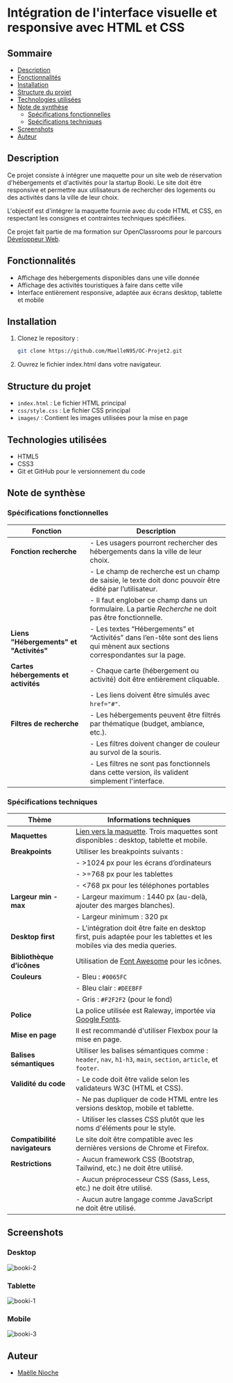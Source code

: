 # Intégration de l'interface visuelle et responsive avec HTML et CSS

## Sommaire

* [Description](#description)
* [Fonctionnalités](#fonctionnalités)
* [Installation](#installation)
* [Structure du projet](#structure-du-projet)
* [Technologies utilisées](#technologies-utilisées)
* [Note de synthèse](#note-de-synthèse)
  * [Spécifications fonctionnelles](#spécifications-fonctionnelles)
  * [Spécifications techniques](#spécifications-techniques)
* [Screenshots](#screenshots)
* [Auteur](#auteur)

## Description

Ce projet consiste à intégrer une maquette pour un site web de réservation d'hébergements et d'activités pour la startup Booki. Le site doit être responsive et permettre aux utilisateurs de rechercher des logements ou des activités dans la ville de leur choix.

L'objectif est d'intégrer la maquette fournie avec du code HTML et CSS, en respectant les consignes et contraintes techniques spécifiées. 

Ce projet fait partie de ma formation sur OpenClassrooms pour le parcours [Développeur Web](https://openclassrooms.com/fr/paths/899-developpeur-web).

## Fonctionnalités

- Affichage des hébergements disponibles dans une ville donnée
- Affichage des activités touristiques à faire dans cette ville
- Interface entièrement responsive, adaptée aux écrans desktop, tablette et mobile

## Installation
1. Clonez le repository :
   ```bash
   git clone https://github.com/MaelleN95/OC-Projet2.git
2. Ouvrez le fichier index.html dans votre navigateur.

## Structure du projet
- `index.html` : Le fichier HTML principal
- `css/style.css` : Le fichier CSS principal
- `images/` : Contient les images utilisées pour la mise en page

## Technologies utilisées
- HTML5
- CSS3
- Git et GitHub pour le versionnement du code

## Note de synthèse

### Spécifications fonctionnelles

| Fonction                      | Description                                                                                                                 |
|-------------------------------|-----------------------------------------------------------------------------------------------------------------------------|
| **Fonction recherche**         | - Les usagers pourront rechercher des hébergements dans la ville de leur choix.                                             |
|                               | - Le champ de recherche est un champ de saisie, le texte doit donc pouvoir être édité par l’utilisateur.                     |
|                               | - Il faut englober ce champ dans un formulaire. La partie *Recherche* ne doit pas être fonctionnelle.                           |
| **Liens "Hébergements" et "Activités"** | - Les textes “Hébergements” et “Activités” dans l’en-tête sont des liens qui mènent aux sections correspondantes sur la page.    |
| **Cartes hébergements et activités** | - Chaque carte (hébergement ou activité) doit être entièrement cliquable.                                                 |
|                               | - Les liens doivent être simulés avec `href="#"`.                                                                            |
| **Filtres de recherche**       | - Les hébergements peuvent être filtrés par thématique (budget, ambiance, etc.).                                             |
|                               | - Les filtres doivent changer de couleur au survol de la souris.                                                             |
|                               | - Les filtres ne sont pas fonctionnels dans cette version, ils valident simplement l'interface.                              |

### Spécifications techniques

| Thème                          | Informations techniques                                                                                                     |
|---------------------------------|-----------------------------------------------------------------------------------------------------------------------------|
| **Maquettes**                   | [Lien vers la maquette](https://www.figma.com/design/r9YJyUkpVdrxzBBKGH7reY/Maquettes-Booki-(desktop%2C-mobile%2C-tablette)). Trois maquettes sont disponibles : desktop, tablette et mobile.                                                   |
| **Breakpoints**                 | Utiliser les breakpoints suivants :                                                                                         |
|                                 | - >1024 px pour les écrans d’ordinateurs                                                                                     |
|                                 | - >=768 px pour les tablettes                                                                                                |
|                                 | - <768 px pour les téléphones portables                                                                                      |
| **Largeur min - max**           | - Largeur maximum : 1440 px (au-delà, ajouter des marges blanches).                                                          |
|                                 | - Largeur minimum : 320 px                                                                                                  |
| **Desktop first**               | - L'intégration doit être faite en desktop first, puis adaptée pour les tablettes et les mobiles via des media queries.      |
| **Bibliothèque d’icônes**       | Utilisation de [Font Awesome](https://docs.fontawesome.com/web/setup/get-started) pour les icônes.                                                                                 |
| **Couleurs**                    | - Bleu : `#0065FC`                                                                                                          |
|                                 | - Bleu clair : `#DEEBFF`                                                                                                    |
|                                 | - Gris : `#F2F2F2` (pour le fond)                                                                                           |
| **Police**                      | La police utilisée est Raleway, importée via [ Google Fonts](https://fonts.google.com/specimen/Raleway).|
| **Mise en page**                | Il est recommandé d'utiliser Flexbox pour la mise en page.                                                                   |
| **Balises sémantiques**         | Utiliser les balises sémantiques comme : `header`, `nav`, `h1-h3`, `main`, `section`, `article`, et `footer`.               |
| **Validité du code**            | - Le code doit être valide selon les validateurs W3C (HTML et CSS).                                                          |
|                                 | - Ne pas dupliquer de code HTML entre les versions desktop, mobile et tablette.                                              |
|                                 | - Utiliser les classes CSS plutôt que les noms d'éléments pour le style.                                                    |
| **Compatibilité navigateurs**   | Le site doit être compatible avec les dernières versions de Chrome et Firefox.                                               |
| **Restrictions**                | - Aucun framework CSS (Bootstrap, Tailwind, etc.) ne doit être utilisé.                                                      |
|                                 | - Aucun préprocesseur CSS (Sass, Less, etc.) ne doit être utilisé.                                                           |
|                                 | - Aucun autre langage comme JavaScript ne doit être utilisé.                                                                 |

## Screenshots
### Desktop
![booki-2](https://github.com/user-attachments/assets/6dfe7a0b-88db-4725-9455-32088c0caf24)
### Tablette
![booki-1](https://github.com/user-attachments/assets/4254eb4c-46e1-4378-bda6-27911531abbe)
### Mobile
![booki-3](https://github.com/user-attachments/assets/828d49d5-a473-4534-a7f7-9f1e161ac2fb)

## Auteur

- [Maëlle Nioche](https://www.linkedin.com/in/maelle-nioche/)
